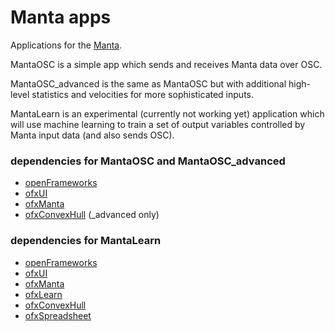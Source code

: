 # Manta apps

Applications for the [Manta](http://www.snyderphonics.com/products.htm).

MantaOSC is a simple app which sends and receives Manta data over OSC.

MantaOSC_advanced is the same as MantaOSC but with additional high-level statistics and velocities for more sophisticated inputs.

MantaLearn is an experimental (currently not working yet) application which will use machine learning to train a set of output variables controlled by Manta input data (and also sends OSC).

### dependencies for MantaOSC and MantaOSC_advanced

 - [openFrameworks](github.com/openframeworks/openFrameworks)
 - [ofxUI](https://github.com/rezaali/ofxUI)
 - [ofxManta](https://github.com/genekogan/ofxManta)
 - [ofxConvexHull](https://github.com/genekogan/ofxConvexHull) (_advanced only)


### dependencies for MantaLearn

 - [openFrameworks](https://github.com/genekogan/openFrameworks)
 - [ofxUI](https://github.com/rezaali/ofxUI)
 - [ofxManta](https://github.com/genekogan/ofxManta)
 - [ofxLearn](https://github.com/genekogan/ofxLearn)
 - [ofxConvexHull](https://github.com/genekogan/ofxConvexHull)
 - [ofxSpreadsheet](https://github.com/genekogan/ofxSpreadsheet)
